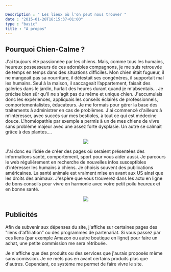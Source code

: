 ```yaml
---

Description : " Les lieux où l'on peut nous trouver "
date : "2015-01-28T18:15:37+01:00"
type : "basic"
title : "A propos"
---
```



<h2>Pourquoi Chien-Calme ?</h2>

J'ai toujours été passionnée par les chiens. Mais, comme tous les humains, heureux possesseurs de ces adorables compagnons, je me suis retrouvée de temps en temps dans des situations difficiles. Mon chien était fugueur, il ne mangeait pas sa nourriture, il détestait ses congénères, il supportait mal les humains. Seul à la maison, il saccageait l’appartement, faisait des galeries dans le jardin, hurlait des heures durant quand je m'absentais...
Je précise bien sûr qu'il ne s'agit pas du même et unique chien.
J'accumulais donc les expériences, appliquais les conseils éclairés de professionnels, comportementalistes, éducateurs.
Je me formais pour gérer la base des traitements à administrer en cas de problèmes. J'ai commencé d'ailleurs à m’intéresser, avec succès sur mes bestioles,  à tout ce qui est médecine douce. L'homéopathie par exemple a permis à un de mes chiens de vivre sans problème majeur avec une assez forte dysplasie. Un autre se calmait grâce à des plantes....
<p align="center"><img src= "/images/actualites/labgolden.jpg"></p>

J'ai donc eu l'idée de créer des pages où seraient présentées des informations santé, comportement, sport pour vous aider aussi. Je parcours le web régulièrement en recherche de nouvelles infos susceptibles d’intéresser les humains à chiens.
Je choisis souvent des publications américaines. La santé animale est vraiment mise en avant aux US ainsi que les droits des animaux.
J'espère que vous trouverez dans les actu en ligne de bons conseils pour vivre en harmonie avec votre petit poilu heureux et en bonne santé.

 <p align="center"><img src= "/images/actualites/dob.jpg"></p>

<h2>Publicités</h2>

Afin de subvenir aux dépenses du site, j'affiche sur certaines pages des "liens d'affiliation" ou des programmes de partenariat. Si vous passez par ces liens (par exemple Amazon ou autre boutique en ligne) pour faire un achat, une petite commission me sera rétribuée.

Je n'affiche que des produits ou des services que j'aurais proposés même sans comission. Je ne mets pas en avant certains produits plus que d'autres. Cependant, ce système me permet de faire vivre le site.
